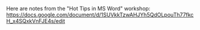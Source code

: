 Here are notes from the \"Hot Tips in MS Word\" workshop:
<https://docs.google.com/document/d/1SUVkkTzwAHJYh5QdOLpouTh77fkcH_x4SQxkVnFJE4s/edit>
